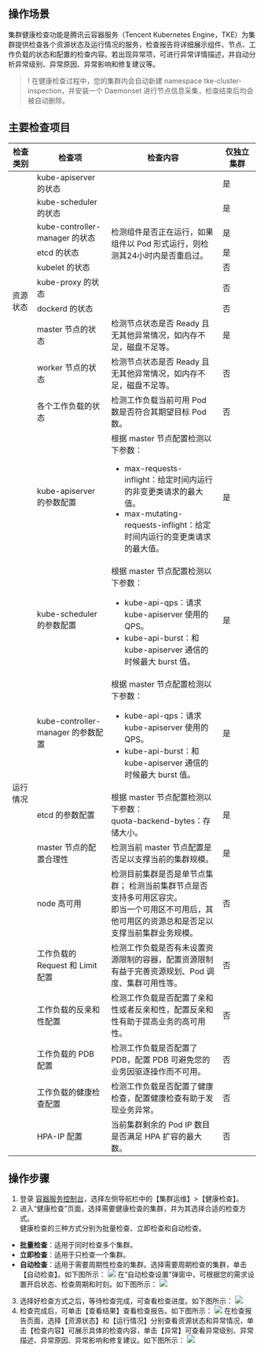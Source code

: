 ## 操作场景
集群健康检查功能是腾讯云容器服务（Tencent Kubernetes Engine，TKE）为集群提供检查各个资源状态及运行情况的服务，检查报告将详细展示组件、节点、工作负载的状态和配置的检查内容。若出现异常项，可进行异常详情描述，并自动分析异常级别、异常原因、异常影响和修复建议等。
>! 在健康检查过程中，您的集群内会自动新建 namespace tke-cluster-inspection，并安装一个 Daemonset 进行节点信息采集，检查结束后均会被自动删除。

## 主要检查项目
<table>
<thead>
<tr>
<th width="10%">检查类别</th>
<th width="30%">检查项</th>
<th width="45%">检查内容</th>
<th width="15%">仅独立集群</th>
</tr>
</thead>

<tbody>

<tr>
<td rowspan=10>资源状态</td>
<td> kube-apiserver 的状态</td>
<td rowspan=7> 检测组件是否正在运行，如果组件以 Pod 形式运行，则检测其24小时内是否重启过。</td>
<td> 是</td>
</tr>

<tr>
<td> kube-scheduler 的状态</td>
<td> 是</td>
</tr>

<tr>
<td> kube-controller-manager 的状态</td>
<td> 是</td>
</tr>

<tr>
<td> etcd 的状态</td>
<td> 是</td>
</tr>

<tr>
<td> kubelet 的状态</td>
<td> 否</td>
</tr>

<tr>
<td> kube-proxy 的状态</td>
<td> 否</td>
</tr>

<tr>
<td> dockerd 的状态</td>
<td> 否</td>
</tr>

<tr>
<td> master 节点的状态</td>
<td> 检测节点状态是否 Ready 且无其他异常情况，如内存不足，磁盘不足等。</td>
<td> 是</td>
</tr>

<tr>
<td> worker 节点的状态</td>
<td> 检测节点状态是否 Ready 且无其他异常情况，如内存不足，磁盘不足等。</td>
<td> 否</td>
</tr>

<tr>
<td> 各个工作负载的状态</td>
<td> 检测工作负载当前可用 Pod 数是否符合其期望目标 Pod 数。</td>
<td> 否</td>
</tr>

<tr>
<td rowspan=14>运行情况</td>
<td> kube-apiserver 的参数配置</td>
<td> 根据 master 节点配置检测以下参数：<ul><li>max-requests-inflight：给定时间内运行的非变更类请求的最大值。</li><li>max-mutating-requests-inflight：给定时间内运行的变更类请求的最大值。</li></ul></td>
<td> 是</td>
</tr>

<tr>
<td> kube-scheduler 的参数配置</td>
<td> 根据 master 节点配置检测以下参数：<ul><li>kube-api-qps：请求 kube-apiserver 使用的 QPS。</li><li>kube-api-burst：和 kube-apiserver 通信的时候最大 burst 值。</li></ul></td>
<td> 是</td>
</tr>

<tr>
<td> kube-controller-manager 的参数配置</td>
<td> 根据 master 节点配置检测以下参数：<ul><li>kube-api-qps：请求 kube-apiserver 使用的 QPS。</li>
<li>kube-api-burst：和 kube-apiserver 通信的时候最大 burst 值。</li></ul></td>
<td> 是</td>
</tr>

<tr>
<td> etcd 的参数配置</td>
<td> 根据 master 节点配置检测以下参数：<br>quota-backend-bytes：存储大小。</td>
<td> 是</td>
</tr>


<tr>
<td> master 节点的配置合理性</td>
<td> 检测当前 master 节点配置是否足以支撑当前的集群规模。</td>
<td> 是</td>
</tr>

<tr>
<td> node 高可用</td>
<td> 检测目前集群是否是单节点集群；
检测当前集群节点是否支持多可用区容灾。<br>
即当一个可用区不可用后，其他可用区的资源总和是否足以支撑当前集群业务规模。</td>
<td> 否</td>
</tr>

<tr>
<td> 工作负载的 Request 和 Limit 配置</td>
<td> 检测工作负载是否有未设置资源限制的容器，配置资源限制有益于完善资源规划、Pod 调度、集群可用性等。</td>
<td> 否</td>
</tr>

<tr>
<td>工作负载的反亲和性配置</td>
<td> 检测工作负载是否配置了亲和性或者反亲和性，配置反亲和性有助于提高业务的高可用性。</td>
<td> 否</td>
</tr>

<tr>
<td> 工作负载的 PDB 配置</td>
<td> 检测工作负载是否配置了 PDB，配置 PDB 可避免您的业务因驱逐操作而不可用。</td>
<td> 否</td>
</tr>

<tr>
<td> 工作负载的健康检查配置</td>
<td> 检测工作负载是否配置了健康检查，配置健康检查有助于发现业务异常。</td>
<td> 否</td>
</tr>

<tr>
<td> HPA-IP 配置</td>
<td> 当前集群剩余的 Pod IP 数目是否满足 HPA 扩容的最大数。</td>
<td> 否</td>
</tr>



</tr>
</tr>
</tbody></table>

## 操作步骤
1. 登录 [容器服务控制台](https://console.cloud.tencent.com/tke2)，选择左侧导航栏中的【集群运维】>【健康检查】。
2. 进入“健康检查”页面，选择需要健康检查的集群，并为其选择合适的检查方式。   
    健康检查的三种方式分别为批量检查、立即检查和自动检查。
 - **批量检查**：适用于同时检查多个集群。
 - **立即检查**：适用于只检查一个集群。
 - **自动检查**：适用于需要周期性检查的集群。选择需要周期检查的集群，单击【自动检查】。如下图所示：
![](https://main.qcloudimg.com/raw/4a75503f0874e141fe0ed51a79b3a541.png)
在“自动检查设置”弹窗中，可根据您的需求设置开启状态、检查周期和时刻。如下图所示：
![](https://main.qcloudimg.com/raw/d72ed862d40c31ffb9b06923b209e088.png)
3. 选择好检查方式之后，等待检查完成，可查看检查进度。如下图所示：
![](https://main.qcloudimg.com/raw/1cd61fbcf4d82f5ba15ba8ac5a608b8a.png)
4. 检查完成后，可单击【查看结果】查看检查报告。如下图所示：
![](https://main.qcloudimg.com/raw/49258501e70fdea11dd6ec76fcbdc093.png)
在检查报告页面，选择【资源状态】和【运行情况】分别查看资源状态和异常情况，单击【检查内容】可展示具体的检查内容，单击【异常】可查看异常级别、异常描述、异常原因、异常影响和修复建议。如下图所示：
![](https://main.qcloudimg.com/raw/43b7443dd6a65e44f29ae5401ea1eac7.png)


